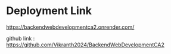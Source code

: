 # Deployment Link 
https://backendwebdevelopmentca2.onrender.com/

github link : https://github.com/Vikranth2024/BackendWebDevelopmentCA2